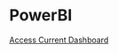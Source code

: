# PowerBI
<a href=https://github.com/philoma/PowerBI/blob/2fc97be8799919f454f75d483fcee85857d18882/75_SuperstoreReport.pdf>Access Current Dashboard</a>
